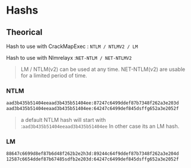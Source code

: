 # Hashs

## Theorical

Hash to use with CrackMapExec : `NTLM / NTLMV2 / LM` 

Hash to use with Nlmrelayx :`NET-NTLM / NET-NTLMV2`

> LM / NTLM\(v2\) can be used at any time. NET-NTLM\(v2\) are usable for a limited period of time.

### NTLM

```bash
aad3b435b51404eeaad3b435b51404ee:87247c6499ddef87b7348f262a3e203d 
aad3b435b51404eeaad3b435b51404ee:64247c6499def845dsffg652a3e2052f
```

> a default NTLM hash will start with :`aad3b435b51404eeaad3b435b51404ee` In other case its an LM hash.

### LM

```bash
88647c6699d8ef87b6d48f262b2e2h3d:89244c64f9ddef87b7348f262a3e204d 
12587c6654ddef87b67485sdfb2e203d:64247c6499def845dsffg652a3e2052f
```


